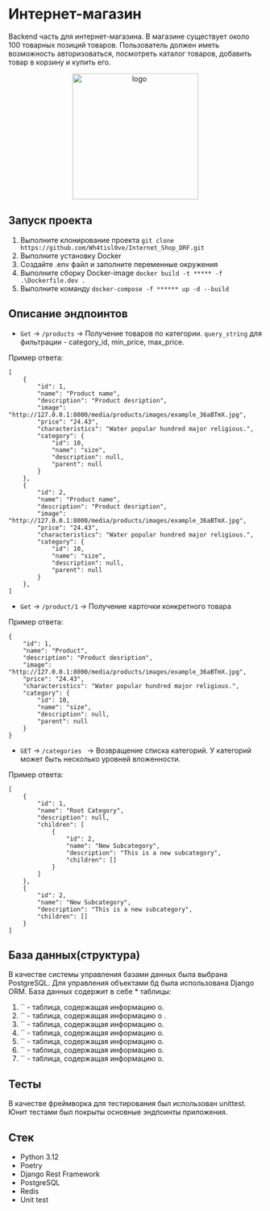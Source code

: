 # Интернет-магазин

Backend часть для интернет-магазина. В магазине существует около 100 товарных позиций товаров. Пользователь должен иметь возможность авторизоваться, посмотреть каталог товаров, добавить товар в корзину и купить его.


<p align="center">
  <img src="./docs/logo.png" width="250" height="250" alt="logo"/>
</p>

## Запуск проекта
1. Выполните клонирование проекта `git clone https://github.com/Wh4tisl0ve/Internet_Shop_DRF.git`
2. Выполните установку Docker
3. Создайте .env файл и заполните переменные окружения  
4. Выполните сборку Docker-image `docker build -t ***** -f .\Dockerfile.dev .`
5. Выполните команду `docker-compose -f ****** up -d --build`  

## Описание эндпоинтов
* `Get` -> `/products` -> Получение товаров по категории. `query_string` для фильтрации - category_id, min_price, max_price.  

Пример ответа:
```
[
    {
        "id": 1,
        "name": "Product name",
        "description": "Product desription",
        "image": "http://127.0.0.1:8000/media/products/images/example_36aBTmX.jpg",
        "price": "24.43",
        "characteristics": "Water popular hundred major religious.",
        "category": {
            "id": 10,
            "name": "size",
            "description": null,
            "parent": null
        }
    },
    {
        "id": 2,
        "name": "Product name",
        "description": "Product desription",
        "image": "http://127.0.0.1:8000/media/products/images/example_36aBTmX.jpg",
        "price": "24.43",
        "characteristics": "Water popular hundred major religious.",
        "category": {
            "id": 10,
            "name": "size",
            "description": null,
            "parent": null
        }
    },
]
```
* `Get` -> `/product/1` -> Получение карточки конкретного товара  

Пример ответа:
```
{
    "id": 1,
    "name": "Product",
    "description": "Product desription",
    "image": "http://127.0.0.1:8000/media/products/images/example_36aBTmX.jpg",
    "price": "24.43",
    "characteristics": "Water popular hundred major religious.",
    "category": {
        "id": 10,
        "name": "size",
        "description": null,
        "parent": null
    }
}
```
* `GET` -> `/categories ` -> Возвращение списка категорий. У категорий может быть несколько уровней вложенности.  

Пример ответа:
```
[
    {
        "id": 1,
        "name": "Root Category",
        "description": null,
        "children": [
            {
                "id": 2,
                "name": "New Subcategory",
                "description": "This is a new subcategory",
                "children": []
            }
        ]
    },
    {
        "id": 2,
        "name": "New Subcategory",
        "description": "This is a new subcategory",
        "children": []
    }
]
```

## База данных(структура)
В качестве системы управления базами данных была выбрана PostgreSQL. 
Для управления объектами бд была использована Django ORM.
База данных содержит в себе * таблицы:
1. `` - таблица, содержащая информацию о.
2. `` - таблица, содержащая информацию о .
3. `` - таблица, содержащая информацию о.
4. `` - таблица, содержащая информацию о.
5. `` - таблица, содержащая информацию о.
6. `` - таблица, содержащая информацию о.
7. `` - таблица, содержащая информацию о.


## Тесты
В качестве фреймворка для тестирования был использован unittest.
Юнит тестами был покрыты основные эндпоинты приложения. 

## Стек 

* Python 3.12
* Poetry
* Django Rest Framework
* PostgreSQL
* Redis
* Unit test